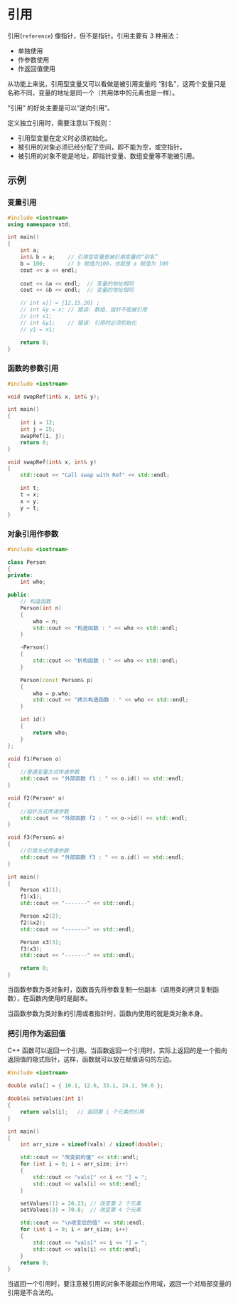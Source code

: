 # 引用

引用(`reference`) 像指针，但不是指针。引用主要有 3 种用法：

- 单独使用
- 作参数使用
- 作返回值使用



从功能上来说，引用型变量又可以看做是被引用变量的 “别名”，这两个变量只是名称不同，变量的地址是同一个（共用体中的元素也是一样）。

“引用” 的好处主要是可以“逆向引用”。



定义独立引用时，需要注意以下规则：

- 引用型变量在定义时必须初始化。
- 被引用的对象必须已经分配了空间，即不能为空，或空指针。
- 被引用的对象不能是地址，即指针变量、数组变量等不能被引用。



## 示例

### 变量引用

```c++
#include <iostream>
using namespace std;

int main()
{
    int a;
    int& b = a;    // 引用型变量是被引用变量的“别名”
    b = 100;       // b 赋值为100，也就是 a 赋值为 100
    cout << a << endl;
    
    cout << &a << endl;  // 变量的地址相同
    cout << &b << endl;  // 变量的地址相同

    // int x[] = {12,15,20} ;
    // int &y = x; // 错误: 数组、指针不能被引用
    // int x1;
    // int &y1;    // 错误: 引用时必须初始化
    // y1 = x1;

    return 0;
}
```



### 函数的参数引用

```c++
#include <iostream>

void swapRef(int& x, int& y);

int main()
{
    int i = 12;
    int j = 25;
    swapRef(i, j);
    return 0;
}

void swapRef(int& x, int& y)
{
    std::cout << "Call swap with Ref" << std::endl;

    int t;
    t = x;
    x = y;
    y = t;
}
```



### 对象引用作参数

```c++
#include <iostream>

class Person 
{
private:
    int who;

public:
    // 构造函数
    Person(int n) 
    {
        who = n;
        std::cout << "构造函数 : " << who << std::endl;
    }

    ~Person() 
    {
        std::cout << "析构函数 : " << who << std::endl;
    }

    Person(const Person& p)
    {
        who = p.who;
        std::cout << "拷贝构造函数 : " << who << std::endl;
    }

    int id() 
    {
        return who;
    }
};

void f1(Person o) 
{    
    //普通变量方式传递参数
    std::cout << "外部函数 f1 : " << o.id() << std::endl;
}

void f2(Person* o) 
{    
    //指针方式传递参数
    std::cout << "外部函数 f2 : " << o->id() << std::endl;
}

void f3(Person& o) 
{    
    //引用方式传递参数
    std::cout << "外部函数 f3 : " << o.id() << std::endl;
}

int main()
{
    Person x1(1);
    f1(x1);
    std::cout << "-------" << std::endl;

    Person x2(2);
    f2(&x2);
    std::cout << "-------" << std::endl;

    Person x3(3);
    f3(x3);
    std::cout << "-------" << std::endl;

    return 0;
}
```

当函数参数为类对象时，函数首先将参数复制一份副本（调用类的拷贝复制函数），在函数内使用的是副本。

当函数参数为类对象的引用或者指针时，函数内使用的就是类对象本身。



### 把引用作为返回值

C++ 函数可以返回一个引用。当函数返回一个引用时，实际上返回的是一个指向返回值的隐式指针，这样，函数就可以放在赋值语句的左边。

```c++
#include <iostream>

double vals[] = { 10.1, 12.6, 33.1, 24.1, 50.0 };

double& setValues(int i)
{
    return vals[i];   // 返回第 i 个元素的引用
}

int main()
{
    int arr_size = sizeof(vals) / sizeof(double);

    std::cout << "改变前的值" << std::endl;
    for (int i = 0; i < arr_size; i++)
    {
        std::cout << "vals[" << i << "] = ";
        std::cout << vals[i] << std::endl;
    }

    setValues(1) = 20.23; // 改变第 2 个元素
    setValues(3) = 70.8;  // 改变第 4 个元素

    std::cout << "\n改变后的值" << std::endl;
    for (int i = 0; i < arr_size; i++)
    {
        std::cout << "vals[" << i << "] = ";
        std::cout << vals[i] << std::endl;
    }
    return 0;
}
```

当返回一个引用时，要注意被引用的对象不能超出作用域，返回一个对局部变量的引用是不合法的。







